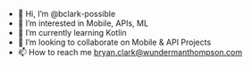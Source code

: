 - 👋 Hi, I’m @bclark-possible
- 👀 I’m interested in Mobile, APIs, ML
- 🌱 I’m currently learning Kotlin
- 💞️ I’m looking to collaborate on Mobile & API Projects
- 📫 How to reach me bryan.clark@wundermanthompson.com

<!---
bclark-possible/bclark-possible is a ✨ special ✨ repository because its `README.md` (this file) appears on your GitHub profile.
You can click the Preview link to take a look at your changes.
--->
